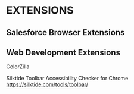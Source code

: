 # EXTENSIONS

## Salesforce Browser Extensions

## Web Development Extensions

ColorZilla

Silktide Toolbar Accessibility Checker for Chrome<br/>
https://silktide.com/tools/toolbar/
